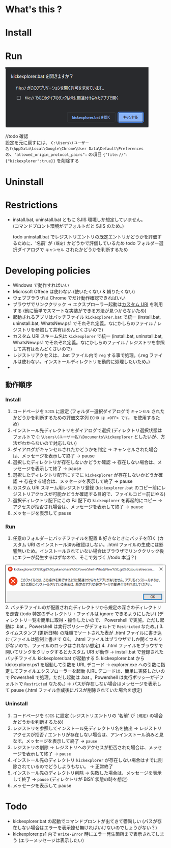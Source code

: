 # What's this ?

# Install

# Run

![](assets/images/2023-12-04-11-19-34.png)  

//todo 確認  
設定を元に戻すには、
`C:\Users\(ユーザー名)\AppData\Local\Google\Chrome\User Data\Default\Preferences` の、`"allowed_origin_protocol_pairs":` の項目 `{"file://":{"kickexplorer":true}}` を削除する  

# Uninstall

# Restrictions

 - install.bat, uninstall.bat ともに SJIS 環境しか想定していません。  
   (コマンドプロント環境がデフォルトだと SJIS のため。)  

   todo uninstall.bat でレジストリエントリの既定エントリかどうかを評価するために、'名前' が `(既定)` かどうかで評価しているため
   todo フォルダー選択ダイアログで `キャンセル` されたかどうかを判断するため

# Developing policies

 - Windows で動作すればいい
 - Microsoft Offece は使わない (使いたくない & 頼りたくない)
 - ウェブブラウザは Chrome でだけ動作確認できればいい
 - ブラウザでリンククリック -> エクスプローラー起動は[カスタム URI](https://learn.microsoft.com/ja-jp/windows/uwp/launch-resume/launch-default-app) を利用する (他に簡単でスマートな実装ができる方法が見つからないため)
 - 起動されるアプリはバッチファイル `kickexplorer.bat` で統一 (install.bat, uninstall.bat, WhatsNew.ps1 でそれぞれ定義。なにかしらのファイル / レジストリを参照して共有はめんどくさいので)
 - カスタム URI スキーム名は `kickexplorer` で統一 (install.bat, uninstall.bat, WhatsNew.ps1 でそれぞれ定義。なにかしらのファイル / レジストリを参照して共有はめんどくさいので)
 - レジストリアクセスは、.bat ファイル内で `reg` する事で処理。(.reg ファイルは使わない。インストールディレクトリを動的に処理したいため。)
 - 
## 動作順序

### Install

1. コードページを `SJIS` に設定 (フォルダー選択ダイアログで `キャンセル` されたかどうかを判断するための評価文字列 `ECHO は <OFF> です。` を使用するため)
2. インストール先ディレクトリをダイアログで選択 (ディレクトリ選択状態はフォルトで `C:\Users\(ユーザー名)\Documents\kickexplorer` としたいが、方法がわからないので対応しない)
3. ダイアログがキャンセルされたかどうかを判定 -> キャンセルされた場合は、メッセージを表示して終了 -> pause
4. 選択したディレクトリが存在しないかどうか確認 -> 存在しない場合は、メッセージを表示して終了 -> pause
5. 選択したディレクトリ配下にすでに `kickexplorer` が存在しないかどうか確認 -> 存在する場合は、メッセージを表示して終了 -> pause
6. カスタム URI スキーム用レジストリ登録 (`kickexplorer.bat` のコピー前にレジストリアクセスが可能かどうか確認する目的で、ファイルコピー前にやる)
7. 選択ディレクトリ配下にこの PJ 配下の `kickexplorer` を再起的にコピー -> アクセスが拒否され場合は、メッセージを表示して終了 -> pause
8. メッセージを表示して pause

### Run

1. 任意のフォルダーにバッチファイルを配置 & 好きなときにバッチを叩く (カスタム URI のインストール済み確認はしない。.html ファイルの生成には影響無いため。インストールされていない場合はブラウザでリンククリック後にエラーが発生するはずなので、そこで気づく //todo 本当？)

![](assets/images/2023-12-14-22-05-39.png)  
2. バッチファイルのが配置されたディレクトリから規定の深さのディレクトリを走査 (todo 特定のディレクトリ・ファイルは ignore できるようにしたい) (ディレクトリ一覧を簡単に取得・操作したいので、 Powershell で実施。ただし起動は .bat 。Powershell は実行ポリシーがデフォルトで `Restricted` なため。)
3. タイムスタンプ (更新日時) の降順でソートされた表が .html ファイルに書き込む (ファイルは強制上書きで OK。 .html ファイルはブラウザでしか開くつもりがないので、ファイルのロックはされない想定)
4. .html ファイルをブラウザで開いてリンクをクリックするとカスタム URI が動作 -> install.bat で登録されたバッチファイル kickexplorer.bat が起動する
5. kickexplorer.bat から kickexplorer.ps1 を起動して引数を URL デコード -> explorer.exe への引数に指定してファイルエクスプローラーを起動 (URL デコードは、簡単に実装したいので Powershell で処理。ただし起動は .bat 。Powershell は実行ポリシーがデフォルトで `Restricted` なため。) -> パスが存在しない場合はメッセージを表示して pause (.html ファイル作成後にパスが削除されていた場合を想定)

### Uninstall

1. コードページを `SJIS` に設定 (レジストリエントリの '名前' が `(規定)` の場合かどうかを判断するため)
2. レジストリを参照してインストール先ディレクトリ名を抽出 -> レジストリアクセスが拒否 / エントリが存在しない場合は、アンインストール済みと見なす。メッセージを表示して終了 -> `pause`
3. レジストリの削除 -> レジストリへのアクセスが拒否された場合は、メッセージを表示して終了 -> `pause`
4. インストール先のディレクトリ `kickexplorer` が存在しない場合はすでに削除されているのでどうしようもない。 -> 正常終了
5. インストール先のディレクトリ削除 -> 失敗した場合は、メッセージを表示して終了 -> `pause` (ディレクトリが BISY 状態の時を想定)
6. メッセージを表示して pause

# Todo

 - kickexplorer.bat の起動でコマンドプロントが出てきて鬱陶しい (パスが存在しない場合はエラーを表示捺せ無ければいけないのでしょうがない？)
 - kickexplorer.ps1 内で `Write-Error` 時にエラー発生箇所まで表示されてしまう (エラーメッセージは表示したい)
